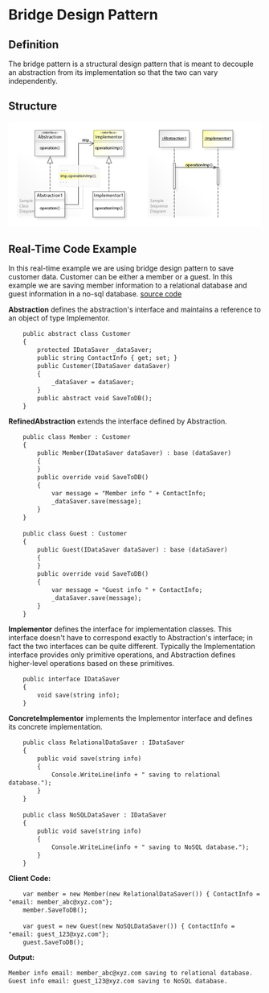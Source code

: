 # Bridge Design Pattern

## Definition
The bridge pattern is a structural design pattern that is meant to decouple an abstraction from its implementation so that the two can vary independently.

## Structure
![ScreenShot](/Assets/Images/Bridge_UML.jpg)

## Real-Time Code Example
In this real-time example we are using bridge design pattern to save customer data. Customer can be either a member or a guest. In this example we are saving member information to a relational database and guest information in a no-sql database. 
[source code](Bridge.cs)

<b>Abstraction</b> defines the abstraction's interface and maintains a reference to an object of type Implementor.
```
	public abstract class Customer
	{
		protected IDataSaver _dataSaver;
		public string ContactInfo { get; set; }
		public Customer(IDataSaver dataSaver)
		{
			_dataSaver = dataSaver;
		}
		public abstract void SaveToDB();
	}
```

<b>RefinedAbstraction</b> extends the interface defined by Abstraction.
```
	public class Member : Customer
	{
		public Member(IDataSaver dataSaver) : base (dataSaver)
		{
		}
		public override void SaveToDB()
		{
			var message = "Member info " + ContactInfo;
			_dataSaver.save(message);
		}
	}
	
	public class Guest : Customer
	{
		public Guest(IDataSaver dataSaver) : base (dataSaver)
		{
		}
		public override void SaveToDB()
		{
			var message = "Guest info " + ContactInfo;
			_dataSaver.save(message);
		}
	}
```

<b>Implementor</b> defines the interface for implementation classes. This interface doesn't have to correspond exactly to Abstraction's interface; in fact the two interfaces can be quite different. Typically the Implementation interface provides only primitive operations, and Abstraction defines higher-level operations based on these primitives.
```
    public interface IDataSaver
	{
		void save(string info);
	}
```

<b>ConcreteImplementor</b> implements the Implementor interface and defines its concrete implementation.
```
	public class RelationalDataSaver : IDataSaver
	{
		public void save(string info)
		{
			Console.WriteLine(info + " saving to relational database.");
		}
	}

	public class NoSQLDataSaver : IDataSaver
	{
		public void save(string info)
		{
			Console.WriteLine(info + " saving to NoSQL database.");
		}
	}
```

<b>Client Code:</b>
```
    var member = new Member(new RelationalDataSaver()) { ContactInfo = "email: member_abc@xyz.com"};
    member.SaveToDB();
    
    var guest = new Guest(new NoSQLDataSaver()) { ContactInfo = "email: guest_123@xyz.com"};
    guest.SaveToDB();
```

<b>Output:</b>
```
Member info email: member_abc@xyz.com saving to relational database.
Guest info email: guest_123@xyz.com saving to NoSQL database.    
```
